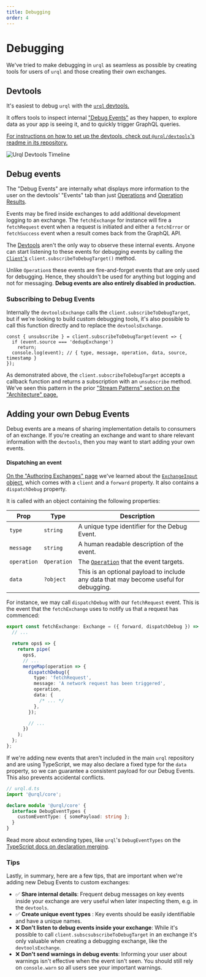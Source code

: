 ```yaml
---
title: Debugging
order: 4
---
```


# Debugging

We've tried to make debugging in `urql` as seamless as possible by creating tools for users of `urql`
and those creating their own exchanges.

## Devtools

It's easiest to debug `urql` with the [`urql` devtools.](https://github.com/urql-graphql/urql-devtools/)

It offers tools to inspect internal ["Debug Events"](#debug-events) as they happen, to explore data
as your app is seeing it, and to quickly trigger GraphQL queries.

[For instructions on how to set up the devtools, check out `@urql/devtools`'s readme in its
repository.](https://github.com/urql-graphql/urql-devtools)

![Urql Devtools Timeline](../assets/devtools-timeline.png)

## Debug events

The "Debug Events" are internally what displays more information to the user on the devtools'
"Events" tab than just [Operations](../api/core.md#operation) and [Operation
Results](../api/core.md#operationresult).

Events may be fired inside exchanges to add additional development logging to an exchange.
The `fetchExchange` for instance will fire a `fetchRequest` event when a request is initiated and
either a `fetchError` or `fetchSuccess` event when a result comes back from the GraphQL API.

The [Devtools](#browser-devtools) aren't the only way to observe these internal events.
Anyone can start listening to these events for debugging events by calling the
[`Client`'s](../api/core.md#client) `client.subscribeToDebugTarget()` method.

Unlike `Operation`s these events are fire-and-forget events that are only used for debugging. Hence,
they shouldn't be used for anything but logging and not for messaging. **Debug events are also
entirely disabled in production.**

### Subscribing to Debug Events

Internally the `devtoolsExchange` calls the `client.subscribeToDebugTarget`, but if we're looking to
build custom debugging tools, it's also possible to call this function directly and to replace the
`devtoolsExchange`.

```
const { unsubscribe } = client.subscribeToDebugTarget(event => {
  if (event.source === 'dedupExchange')
    return;
  console.log(event); // { type, message, operation, data, source, timestamp }
});
```

As demonstrated above, the `client.subscribeToDebugTarget` accepts a callback function and returns
a subscription with an `unsubscribe` method. We've seen this pattern in the prior ["Stream Patterns"
section on the "Architecture" page.](../architecture.md)

## Adding your own Debug Events

Debug events are a means of sharing implementation details to consumers of an exchange. If you're
creating an exchange and want to share relevant information with the `devtools`, then you may want
to start adding your own events.

#### Dispatching an event

[On the "Authoring Exchanges" page](./authoring-exchanges.md) we've learned about the [`ExchangeInput`
object](../api/core.md#exchangeinput), which comes with a `client` and a `forward` property.
It also contains a `dispatchDebug` property.

It is called with an object containing the following properties:

| Prop        | Type        | Description                                                                           |
| ----------- | ----------- | ------------------------------------------------------------------------------------- |
| `type`      | `string`    | A unique type identifier for the Debug Event.                                         |
| `message`   | `string`    | A human readable description of the event.                                            |
| `operation` | `Operation` | The [`Operation`](../api/core.md#operation) that the event targets.                   |
| `data`      | `?object`   | This is an optional payload to include any data that may become useful for debugging. |

For instance, we may call `dispatchDebug` with our `fetchRequest` event. This is the event that the
`fetchExchange` uses to notify us that a request has commenced:

```ts
export const fetchExchange: Exchange = ({ forward, dispatchDebug }) => {
  // ...

  return ops$ => {
    return pipe(
      ops$,
      // ...
      mergeMap(operation => {
        dispatchDebug({
          type: 'fetchRequest',
          message: 'A network request has been triggered',
          operation,
          data: {
            /* ... */
          },
        });

        // ...
      })
    );
  };
};
```

If we're adding new events that aren't included in the main `urql` repository and are using
TypeScript, we may also declare a fixed type for the `data` property, so we can guarantee a
consistent payload for our Debug Events. This also prevents accidental conflicts.

```ts
// urql.d.ts
import '@urql/core';

declare module '@urql/core' {
  interface DebugEventTypes {
    customEventType: { somePayload: string };
  }
}
```

Read more about extending types, like `urql`'s `DebugEventTypes` on the [TypeScript docs on
declaration merging](https://www.typescriptlang.org/docs/handbook/declaration-merging.html).

### Tips

Lastly, in summary, here are a few tips, that are important when we're adding new Debug Events to
custom exchanges:

- ✅ **Share internal details**: Frequent debug messages on key events inside your exchange are very
  useful when later inspecting them, e.g. in the `devtools`.
- ✅ **Create unique event types** : Key events should be easily identifiable and have a unique
  names.
- ❌ **Don't listen to debug events inside your exchange**: While it's possible to call
  `client.subscsubscribeToDebugTarget` in an exchange it's only valuable when creating a debugging
  exchange, like the `devtoolsExchange`.
- ❌ **Don't send warnings in debug events**: Informing your user about warnings isn't effective
  when the event isn't seen. You should still rely on `console.warn` so all users see your important
  warnings.
